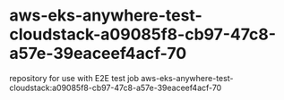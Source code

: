 # aws-eks-anywhere-test-cloudstack-a09085f8-cb97-47c8-a57e-39eaceef4acf-70
repository for use with E2E test job aws-eks-anywhere-test-cloudstack:a09085f8-cb97-47c8-a57e-39eaceef4acf-70
